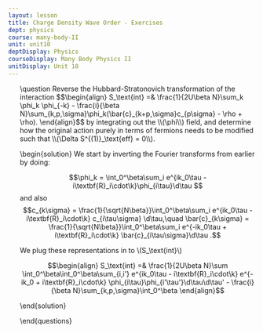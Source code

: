 ```yaml
---
layout: lesson
title: Charge Density Wave Order - Exercises
dept: physics
course: many-body-II
unit: unit10
deptDisplay: Physics
courseDisplay: Many Body Physics II
unitDisplay: Unit 10
---
```

<ol>
\question Reverse the Hubbard-Stratonovich transformation of the interaction 
$$\begin{align}
S_\text{int} =& \frac{1}{2U\beta N}\sum_k \phi_k \phi_{-k} - \frac{i}{\beta N}\sum_{k,p,\sigma}\phi_k(\bar{c}_{k+p,\sigma}c_{p\sigma} - \rho + \rho).
\end{align}$$
by integrating out the \\(\phi\\) field, and determine how the original action purely in terms of fermions needs to be modified such that \\(\Delta S^{(1)}_\text{eff} = 0\\). 

\begin{solution}
We start by inverting the Fourier transforms from earlier by doing:

$$\phi_k = \int_0^\beta\sum_i e^{ik_0\tau - i\textbf{R}_i\cdot\k}\phi_{i\tau}\d\tau $$
and also
$$c_{k\sigma} = \frac{1}{\sqrt{N\beta}}\int_0^\beta\sum_i e^{ik_0\tau - i\textbf{R}_i\cdot\k} c_{i\tau\sigma} \d\tau,\quad \bar{c}_{k\sigma} = \frac{1}{\sqrt{N\beta}}\int_0^\beta\sum_i e^{-ik_0\tau + i\textbf{R}_i\cdot\k} \bar{c}_{i\tau\sigma}\d\tau .$$

We plug these representations in to \\(S_\text{int}\\)

$$\begin{align}
S_\text{int} =& \frac{1}{2U\beta N}\sum \int_0^\beta\int_0^\beta\sum_{i,i'} e^{ik_0\tau - i\textbf{R}_i\cdot\k} e^{-ik_0 + i\textbf{R}_i\cdot\k} \phi_{i\tau}\phi_{i'\tau'}\d\tau\d\tau' - \frac{i}{\beta N}\sum_{k,p,\sigma}\int_0^\beta 
\end{align}$$


\end{solution}

\end{questions}

